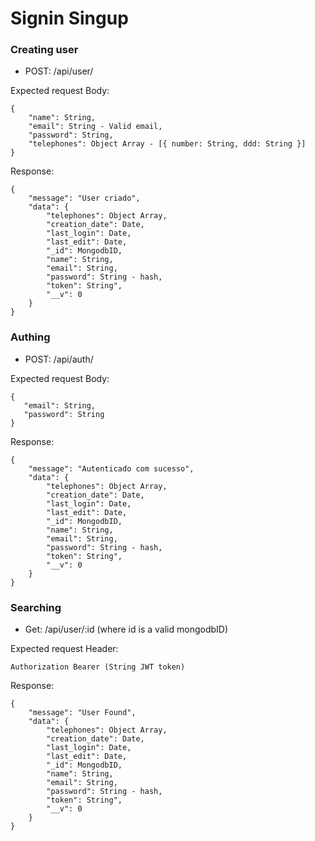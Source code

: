 # Signin Singup

### Creating user

- POST: /api/user/

Expected request Body:

```
{
    "name": String,
    "email": String - Valid email,
    "password": String,
    "telephones": Object Array - [{ number: String, ddd: String }] 
}
```

Response:

```
{
    "message": "User criado",
    "data": {
        "telephones": Object Array,
        "creation_date": Date,
        "last_login": Date,
        "last_edit": Date,
        "_id": MongodbID,
        "name": String,
        "email": String,
        "password": String - hash,
        "token": String",
        "__v": 0
    }
}
```

### Authing

- POST: /api/auth/

Expected request Body:

```
{
   "email": String,
   "password": String
}
```

Response:

```
{
    "message": "Autenticado com sucesso",
    "data": {
        "telephones": Object Array,
        "creation_date": Date,
        "last_login": Date,
        "last_edit": Date,
        "_id": MongodbID,
        "name": String,
        "email": String,
        "password": String - hash,
        "token": String",
        "__v": 0
    }
}
```

### Searching

- Get: /api/user/:id (where id is a valid mongodbID)

Expected request Header:

```
Authorization Bearer (String JWT token)
```

Response:

```
{
    "message": "User Found",
    "data": {
        "telephones": Object Array,
        "creation_date": Date,
        "last_login": Date,
        "last_edit": Date,
        "_id": MongodbID,
        "name": String,
        "email": String,
        "password": String - hash,
        "token": String",
        "__v": 0
    }
}
```